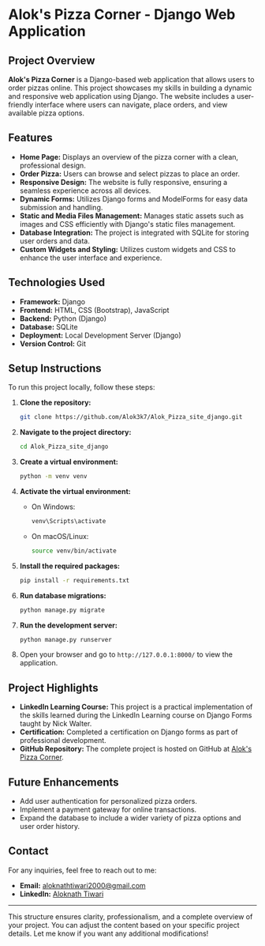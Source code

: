 

# Alok's Pizza Corner - Django Web Application

## Project Overview

**Alok's Pizza Corner** is a Django-based web application that allows users to order pizzas online. This project showcases my skills in building a dynamic and responsive web application using Django. The website includes a user-friendly interface where users can navigate, place orders, and view available pizza options.

## Features

- **Home Page:** Displays an overview of the pizza corner with a clean, professional design.
- **Order Pizza:** Users can browse and select pizzas to place an order.
- **Responsive Design:** The website is fully responsive, ensuring a seamless experience across all devices.
- **Dynamic Forms:** Utilizes Django forms and ModelForms for easy data submission and handling.
- **Static and Media Files Management:** Manages static assets such as images and CSS efficiently with Django's static files management.
- **Database Integration:** The project is integrated with SQLite for storing user orders and data.
- **Custom Widgets and Styling:** Utilizes custom widgets and CSS to enhance the user interface and experience.

## Technologies Used

- **Framework:** Django
- **Frontend:** HTML, CSS (Bootstrap), JavaScript
- **Backend:** Python (Django)
- **Database:** SQLite
- **Deployment:** Local Development Server (Django)
- **Version Control:** Git

## Setup Instructions

To run this project locally, follow these steps:

1. **Clone the repository:**
   ```bash
   git clone https://github.com/Alok3k7/Alok_Pizza_site_django.git
   ```

2. **Navigate to the project directory:**
   ```bash
   cd Alok_Pizza_site_django
   ```

3. **Create a virtual environment:**
   ```bash
   python -m venv venv
   ```

4. **Activate the virtual environment:**
   - On Windows:
     ```bash
     venv\Scripts\activate
     ```
   - On macOS/Linux:
     ```bash
     source venv/bin/activate
     ```

5. **Install the required packages:**
   ```bash
   pip install -r requirements.txt
   ```

6. **Run database migrations:**
   ```bash
   python manage.py migrate
   ```

7. **Run the development server:**
   ```bash
   python manage.py runserver
   ```

8. Open your browser and go to `http://127.0.0.1:8000/` to view the application.

## Project Highlights

- **LinkedIn Learning Course:** This project is a practical implementation of the skills learned during the LinkedIn Learning course on Django Forms taught by Nick Walter.
- **Certification:** Completed a certification on Django forms as part of professional development.
- **GitHub Repository:** The complete project is hosted on GitHub at [Alok's Pizza Corner](https://github.com/Alok3k7/Alok_Pizza_site_django).

## Future Enhancements

- Add user authentication for personalized pizza orders.
- Implement a payment gateway for online transactions.
- Expand the database to include a wider variety of pizza options and user order history.

## Contact

For any inquiries, feel free to reach out to me:

- **Email:** aloknathtiwari2000@gmail.com
- **LinkedIn:** [Aloknath Tiwari](https://www.linkedin.com/in/aloknathtiwari)



---

This structure ensures clarity, professionalism, and a complete overview of your project. You can adjust the content based on your specific project details. Let me know if you want any additional modifications!
